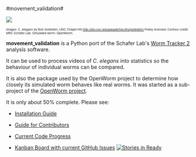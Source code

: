 #movement_validation#

![](https://github.com/openworm/movement_validation/blob/master/documentation/images/Test%20process.png?raw=true)

<sub><sup><sup>Images: C. elegans by Bob Goldstein, UNC Chapel Hill http://bio.unc.edu/people/faculty/goldstein/  Freely licensed. Contour credit: MRC Schafer Lab.  Simulated worm: OpenWorm.</sup></sup></sup>

**movement_validation** is a Python port of the Schafer Lab's [Worm Tracker 2](http://www.mrc-lmb.cam.ac.uk/wormtracker/index.php?action=analysis) analysis software.

It can be used to process videos of *C. elegans* into statistics so the behaviour of individual worms can be compared.

It is also the package used by the OpenWorm project to determine how closely its simulated worm behaves like real worms.  It was started as a sub-project of the [OpenWorm project](https://github.com/openworm).

It is only about 50% complete.  Please see:

- [Installation Guide](https://github.com/openworm/movement_validation/blob/master/INSTALL.md)

- [Guide for Contributors](https://github.com/openworm/movement_validation/blob/master/documentation/Guide%20for%20contributors.md)

- [Current Code Progress](https://docs.google.com/spreadsheets/d/1dW1ukYlTu4vbm35bkf8MIZ3obP37yrKFz12X84ukOTU/edit?usp=sharing)

- [Kanban Board with current GitHub Issues](https://waffle.io/openworm/movement_validation)   [![Stories in Ready](https://badge.waffle.io/openworm/movement_validation.png?label=ready&title=Ready)](https://waffle.io/openworm/movement_validation)
